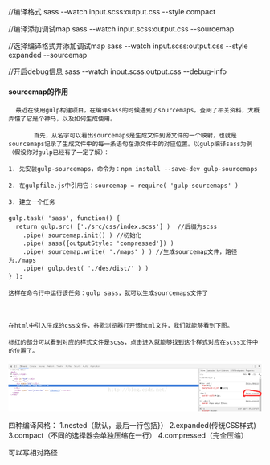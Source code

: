 //编译格式
sass --watch input.scss:output.css --style compact

//编译添加调试map
sass --watch input.scss:output.css --sourcemap

//选择编译格式并添加调试map
sass --watch input.scss:output.css --style expanded --sourcemap

//开启debug信息
sass --watch input.scss:output.css --debug-info

#### sourcemap的作用

```
  最近在使用gulp构建项目，在编译sass的时候遇到了sourcemaps，查阅了相关资料，大概弄懂了它是个神马，以及如何生成使用。

       首先，从名字可以看出sourcemaps是生成文件到源文件的一个映射，也就是sourcemaps记录了生成文件中的每一条语句在源文件中的对应位置。以gulp编译sass为例（假设你对gulp已经有了一定了解）：

1. 先安装gulp-sourcemaps，命令为：npm install --save-dev gulp-sourcemaps

2. 在gulpfile.js中引用它：sourcemap = require( 'gulp-sourcemaps' )

3. 建立一个任务

gulp.task( 'sass', function() {
  return gulp.src( ['./src/css/index.scss'] )  //后缀为scss
    .pipe( sourcemap.init() ) //初始化
    .pipe( sass({outputStyle: 'compressed'}) )
    .pipe( sourcemap.write( './maps' ) ) //生成sourcemap文件，路径为./maps
    .pipe( gulp.dest( './des/dist/' ) )
} );

这样在命令行中运行该任务：gulp sass，就可以生成sourcemaps文件了



在html中引入生成的css文件，谷歌浏览器打开该html文件，我们就能够看到下图。

标红的部分可以看到对应的样式文件是scss，点击进入就能够找到这个样式对应在scss文件中的位置了。

```

<img src="imgs\sass scss sourcemap20161018131453040.png" style="zoom: 150%;" />







四种编译风格：
1.nested（默认，最后一行包括}）
2.expanded(传统CSS样式)
3.compact（不同的选择器会单独压缩在一行）
4.compressed（完全压缩）

可以写相对路径



